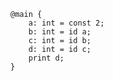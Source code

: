 ```bril {3-5}
@main {
    a: int = const 2;
    b: int = id a;
    c: int = id b;
    d: int = id c;
    print d;
}
```
